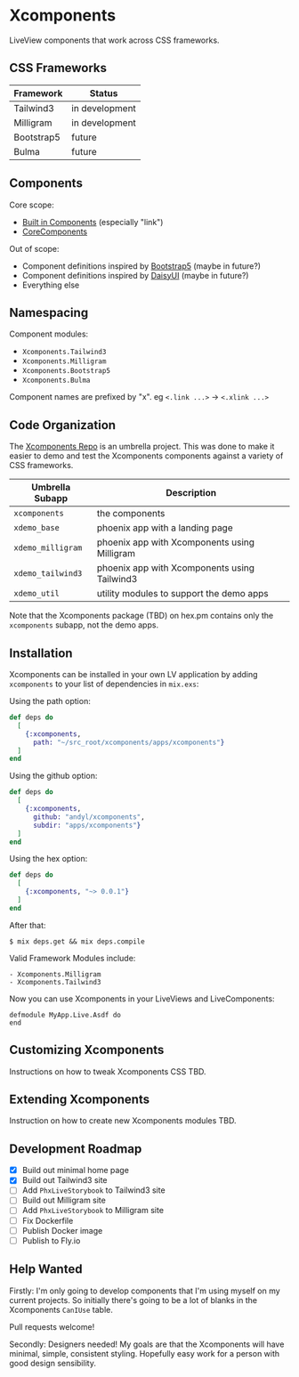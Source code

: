 # Xcomponents

LiveView components that work across CSS frameworks.

## CSS Frameworks  

| Framework  | Status         |
|------------|----------------|
| Tailwind3  | in development |
| Milligram  | in development |
| Bootstrap5 | future         |
| Bulma      | future         |

## Components 

Core scope:  
- [Built in Components](https://hexdocs.pm/phoenix_live_view/Phoenix.Component.html#components) (especially "link")
- [CoreComponents](https://github.com/phoenixframework/phoenix/blob/3cf1f1065ce11a906bd04b7841814cdced3f0df2/installer/templates/phx_web/components/core_components.ex)

Out of scope: 
- Component definitions inspired by [Bootstrap5](https://getbootstrap.com/docs/5.0/getting-started/introduction/) (maybe in future?)
- Component definitions inspired by [DaisyUI](https://daisyui.com/) (maybe in future?)
- Everything else

## Namespacing 

Component modules: 
- `Xcomponents.Tailwind3`
- `Xcomponents.Milligram`
- `Xcomponents.Bootstrap5`
- `Xcomponents.Bulma`

Component names are prefixed by "x".  eg `<.link ...>` -> `<.xlink ...>`

## Code Organization 

The [Xcomponents Repo][gh] is an umbrella project.  This was done to make it
easier to demo and test the Xcomponents components against a variety of CSS
frameworks.  

| Umbrella Subapp   | Description                                  |
|-------------------|----------------------------------------------|
| `xcomponents`     | the components                               |
| `xdemo_base`      | phoenix app with a landing page              |
| `xdemo_milligram` | phoenix app with Xcomponents using Milligram |
| `xdemo_tailwind3` | phoenix app with Xcomponents using Tailwind3 |
| `xdemo_util`      | utility modules to support the demo apps     |

Note that the Xcomponents package (TBD) on hex.pm contains only the
`xcomponents` subapp, not the demo apps.

[gh]: https://github.com/andyl/xcomponents

## Installation

Xcomponents can be installed in your own LV application by adding
`xcomponents` to your list of dependencies in `mix.exs`:

Using the path option: 
```elixir
def deps do
  [
    {:xcomponents, 
      path: "~/src_root/xcomponents/apps/xcomponents"}
  ]
end
```

Using the github option: 
```elixir
def deps do
  [
    {:xcomponents, 
      github: "andyl/xcomponents",
      subdir: "apps/xcomponents"}
  ]
end
```

Using the hex option: 
```elixir
def deps do
  [
    {:xcomponents, "~> 0.0.1"}
  ]
end
```

After that:

    $ mix deps.get && mix deps.compile

Valid Framework Modules include:

    - Xcomponents.Milligram
    - Xcomponents.Tailwind3 

Now you can use Xcomponents in your LiveViews and LiveComponents:

    defmodule MyApp.Live.Asdf do
    end

## Customizing Xcomponents

Instructions on how to tweak Xcomponents CSS TBD.

## Extending Xcomponents

Instruction on how to create new Xcomponents modules TBD.

## Development Roadmap 

- [x] Build out minimal home page 
- [x] Build out Tailwind3 site 
- [ ] Add `PhxLiveStorybook` to Tailwind3 site 
- [ ] Build out Milligram site 
- [ ] Add `PhxLiveStorybook` to Milligram site 
- [ ] Fix Dockerfile 
- [ ] Publish Docker image 
- [ ] Publish to Fly.io 

## Help Wanted 

Firstly: I'm only going to develop components that I'm using myself on my
current projects.  So initially there's going to be a lot of blanks in the
Xcomponents `CanIUse` table.

Pull requests welcome!

Secondly: Designers needed!  My goals are that the Xcomponents will have
minimal, simple, consistent styling.  Hopefully easy work for a person with
good design sensibility.

